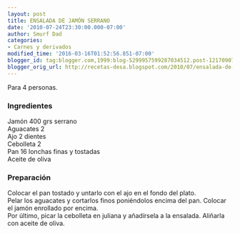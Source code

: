 ```yaml
---
layout: post
title: ENSALADA DE JAMÓN SERRANO
date: '2010-07-24T23:30:00.000-07:00'
author: Smurf Dad
categories:
- Carnes y derivados
modified_time: '2016-03-16T01:52:56.851-07:00'
blogger_id: tag:blogger.com,1999:blog-5299957599287034512.post-1217090773707217437
blogger_orig_url: http://recetas-desa.blogspot.com/2010/07/ensalada-de-jamon-serrano.html
---
```


Para 4 personas.<br><h3>Ingredientes</h3><p>Jam&oacute;n 400 grs serrano<br/>Aguacates 2<br/>Ajo 2 dientes<br/>Cebolleta 2<br/>Pan 16 lonchas finas y tostadas<br/>Aceite de oliva</p><h3>Preparaci&oacute;n</h3><p>Colocar el pan tostado y untarlo con el ajo en el fondo del plato.<br/>Pelar los aguacates y cortarlos finos poni&eacute;ndolos encima del pan. Colocar el jam&oacute;n enrollado por encima.<br/>Por &uacute;ltimo, picar la cebolleta en juliana y a&ntilde;ad&iacute;rsela a la ensalada. Ali&ntilde;arla con aceite de oliva.</p>